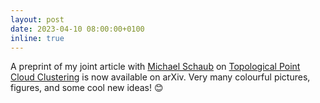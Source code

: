 ```yaml
---
layout: post
date: 2023-04-10 08:00:00+0100
inline: true
---
```


A preprint of my joint article with <a href='https://michaelschaub.github.io'>Michael Schaub</a> on <a href='https://arxiv.org/pdf/2303.16716.pdf'>Topological Point Cloud Clustering</a> is now available on arXiv. Very many colourful pictures, figures, and some cool new ideas! :blush:
